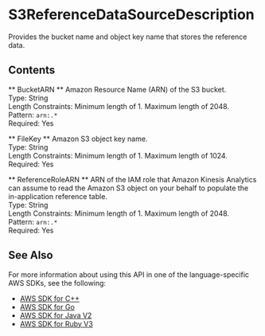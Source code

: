 # S3ReferenceDataSourceDescription<a name="API_S3ReferenceDataSourceDescription"></a>

Provides the bucket name and object key name that stores the reference data\.

## Contents<a name="API_S3ReferenceDataSourceDescription_Contents"></a>

 ** BucketARN **   <a name="analytics-Type-S3ReferenceDataSourceDescription-BucketARN"></a>
Amazon Resource Name \(ARN\) of the S3 bucket\.  
Type: String  
Length Constraints: Minimum length of 1\. Maximum length of 2048\.  
Pattern: `arn:.*`   
Required: Yes

 ** FileKey **   <a name="analytics-Type-S3ReferenceDataSourceDescription-FileKey"></a>
Amazon S3 object key name\.  
Type: String  
Length Constraints: Minimum length of 1\. Maximum length of 1024\.  
Required: Yes

 ** ReferenceRoleARN **   <a name="analytics-Type-S3ReferenceDataSourceDescription-ReferenceRoleARN"></a>
ARN of the IAM role that Amazon Kinesis Analytics can assume to read the Amazon S3 object on your behalf to populate the in\-application reference table\.  
Type: String  
Length Constraints: Minimum length of 1\. Maximum length of 2048\.  
Pattern: `arn:.*`   
Required: Yes

## See Also<a name="API_S3ReferenceDataSourceDescription_SeeAlso"></a>

For more information about using this API in one of the language\-specific AWS SDKs, see the following:
+  [AWS SDK for C\+\+](https://docs.aws.amazon.com/goto/SdkForCpp/kinesisanalytics-2015-08-14/S3ReferenceDataSourceDescription) 
+  [AWS SDK for Go](https://docs.aws.amazon.com/goto/SdkForGoV1/kinesisanalytics-2015-08-14/S3ReferenceDataSourceDescription) 
+  [AWS SDK for Java V2](https://docs.aws.amazon.com/goto/SdkForJavaV2/kinesisanalytics-2015-08-14/S3ReferenceDataSourceDescription) 
+  [AWS SDK for Ruby V3](https://docs.aws.amazon.com/goto/SdkForRubyV3/kinesisanalytics-2015-08-14/S3ReferenceDataSourceDescription) 